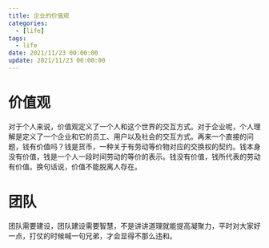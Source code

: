 ```yaml
---
title: 企业的价值观
categories: 
  - [life]
tags:
  - life
date: 2021/11/23 00:00:00
update: 2021/11/23 00:00:00
---
```


# 价值观

对于个人来说，价值观定义了一个人和这个世界的交互方式。对于企业呢，个人理解是定义了一个企业和它的员工、用户以及社会的交互方式。再来一个直接的问题，钱有价值吗？钱是货币，一种关于有劳动等价物对应的交换权的契约。钱本身没有价值，钱是一个人一段时间劳动的等价的表示。钱没有价值，钱所代表的劳动有价值。换句话说，价值不能脱离人存在。

# 团队

团队需要建设，团队建设需要智慧，不是讲讲道理就能提高凝聚力，平时对大家好一点，打仗的时候喊一句兄弟，才会显得不那么违和。

